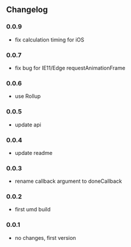 ## Changelog

### 0.0.9
* fix calculation timing for iOS

### 0.0.7
* fix bug for IE11/Edge requestAnimationFrame

### 0.0.6
* use Rollup

### 0.0.5
* update api

### 0.0.4
* update readme

### 0.0.3
* rename callback argument to doneCallback

### 0.0.2
* first umd build

### 0.0.1
* no changes, first version
